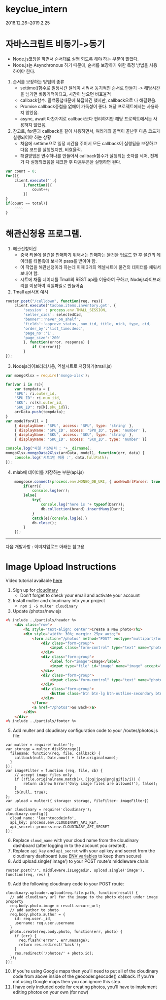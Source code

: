 # keyclue_intern
2018.12.26~2019.2.25

# 자바스크립트 비동기->동기
- Node.js코딩을 하면서 순서대로 실행 되도록 해야 하는 부분이 많았다.
- Node.js는 Asynchronous 하기 때문에, 순서를 보장하기 위한 특정 방법을 사용 하여야 한다.
1. 순서를 보장하는 방법의 종류
    - settime()함수로 일정시간 딜레이 시켜서 동기적인 순서로 만들기 -> 해당시간을 넘기면 비동기적이되고, 시간이 남으면 비효율적
    - callback함수. 콜백중첩때문에 복잡하긴 했지만, callback으로 다 해결했음.
    - Promise callback중첩을 없애어 가독성이 좋다. 해당 프로젝트에서는 사용하지 않았음.
    - async, await 마찬가지로 callback보다 편리하지만 해당 프로젝트에서는 사용하지 않았음.
2. 참고로, for문과 callback을 같이 사용하면서, 여러개의 콜백이 끝난후 다음 코드가 실행되어야 하는 상황
    - 처음에 settime으로 일정 시간을 주어서 모든 callback이 실행됨을 보장하고 다음 코드를 실행했지만, 비효율적.
    - 해결방법은 변수하나를 만들어서 callback함수가 실행되는 숫자를 세어, 전체가 다 실행되었음을 체크한 후 다음부분을 실행하면 된다.
    
```javascript
var count = 0;
for(){
	client.execute('',{
		},function(){ 
			count++; 
		})
}
if(count == total){
	~~~~
}
```


# 해관신청용 프로그램.
1. 해관신청이란
    - 중국 티몰에 물건을 판매하기 위해서는 판매자는 물건을 업로드 한 후 물건의 데이터를 티몰측에 보내어 pass를 받아야 함.
    - 이 작업을 해관신청이라 하는데 이때 3개의 엑셀시트에 물건의 데이터를 채워서 보내야 함.
    - 시트에 채울 데이터를 Tmall의 REST api를 이용하여 구하고, Nodejs라이브러리를 이용하여 엑셀파일로 만들어줌.
2. Tmall api사용 예시
```javascript
router.post("/celldown", function(req, res){
    client.execute('taobao.items.inventory.get', {
		'session' : process.env.TMALL_SESSION,
		'seller_cids': selectedCid,
		'banner':'never_on_shelf',
		'fields':'approve_status, num_iid, title, nick, type, cid,
		'order_by':'list_time:desc',
		'page_no':'1',
		'page_size':'200'
		}, function(error, response) {
			if (!error){}
		}
});
```

3. Nodejs라이브러리사용, 엑셀시트로 저장하기(tmall.js)
```javascript
var mongoXlsx = require('mongo-xlsx');

for(var i in rs){
    var tempdata = {
	"SPU": ri.outer_id,
	"SPU_ID": ri.num_iid,
	"SKU": rs[k].outer_id,
	"SKU_ID": rs[k].sku_id}};
    arrData.push(tempdata);
}
var modelforAll = [ 
	{ displayName: 'SPU', access: 'SPU', type: 'string' },
	{ displayName: 'SPU_ID', access: 'SPU_ID', type: 'number' },
	{ displayName: 'SKU', access: 'SKU', type: 'string' },
	{ displayName: 'SKU_ID', access: 'SKU_ID', type: 'number' }]

console.log("파일 저장위치 : "+__dirname);
mongoXlsx.mongoData2Xlsx(arrData, model1, function(err, data) {
	console.log('시트1번 이름 :', data.fullPath); 
});
```

4. mlab에 데이터를 저장하는 부분(api.js)
```javascript
	mongoose.connect(process.env.MONGO_DB_URI, { useNewUrlParser: true } ,function(err,db){
		if(err){
			console.log(err);
		}else{
			try{
				console.log("here is "+ typeof(Darr));
				db.collection(brand).insertMany(Darr);
			} 
			catch(e){console.log(e);}
			db.close();
		}
	});
```

---
다음 개발사항 : 이미지업로드
아래는 참고용
# Image Upload Instructions
Video tutorial available [here](https://youtu.be/RHd4rP9U9SA)
1. Sign up for [cloudinary](https://cloudinary.com/)
    - Don't forget to check your email and activate your account
2. Install multer and cloudinary into your project
    - `npm i -S multer cloudinary`
3. Update /photos/new.ejs
```HTML
<% include ../partials/header %>
    <div class="row">
        <h1 style="text-align: center">Create a New photo</h1>
        <div style="width: 30%; margin: 25px auto;">
            <form action="/photos" method="POST" enctype="multipart/form-data">
                <div class="form-group">
                    <input class="form-control" type="text" name="photo[name]" placeholder="name">
                </div>
                <div class="form-group">
                    <label for="image">Image</label>
                    <input type="file" id="image" name="image" accept="image/*" required>
                </div>
                <div class="form-group">
                    <input class="form-control" type="text" name="photo[description]" placeholder="description">
                </div>
                <div class="form-group">
                    <button class="btn btn-lg btn-outline-secondary btn-block">Submit!</button>
                </div>
            </form>
            <a href="/photos">Go Back</a>
        </div>
    </div>
<% include ../partials/footer %>


```
5. Add multer and cloudinary configuration code to your /routes/photos.js file:
```JS
var multer = require('multer');
var storage = multer.diskStorage({
  filename: function(req, file, callback) {
    callback(null, Date.now() + file.originalname);
  }
});
var imageFilter = function (req, file, cb) {
    // accept image files only
    if (!file.originalname.match(/\.(jpg|jpeg|png|gif)$/i)) {
        return cb(new Error('Only image files are allowed!'), false);
    }
    cb(null, true);
};
var upload = multer({ storage: storage, fileFilter: imageFilter})

var cloudinary = require('cloudinary');
cloudinary.config({ 
  cloud_name: 'learntocodeinfo', 
  api_key: process.env.CLOUDINARY_API_KEY, 
  api_secret: process.env.CLOUDINARY_API_SECRET
});
```
6. Replace `cloud_name` with your cloud name from the cloudinary dashboard (after logging in to the account you created). 
7. Replace `api_key` and `api_secret` with your api key and secret from the cloudinary dashboard (use [ENV variables](https://github.com/motdotla/dotenv) to keep them secure)
8. Add upload.single('image') to your POST route's middleware chain:
```JS
router.post("/", middleware.isLoggedIn, upload.single('image'), function(req, res) {
```
9. Add the following cloudinary code to your POST route:
```JS
cloudinary.uploader.upload(req.file.path, function(result) {
  // add cloudinary url for the image to the photo object under image property
  req.body.photo.image = result.secure_url;
  // add author to photo
  req.body.photo.author = {
    id: req.user._id,
    username: req.user.username
  }
  photo.create(req.body.photo, function(err, photo) {
    if (err) {
      req.flash('error', err.message);
      return res.redirect('back');
    }
    res.redirect('/photos/' + photo.id);
  });
});
```
10. If you're using Google maps then you'll need to put all of the cloudinary code from above inside of the geocoder.geocode() callback. If you're not using Google maps then you can ignore this step.
11. I have only included code for creating photos, you'll have to implement editing photos on your own (for now)
